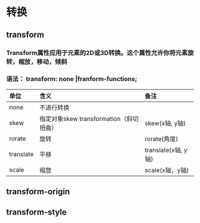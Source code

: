 # 转换

## transform
### Transform属性应用于元素的2D或3D转换。这个属性允许你将元素旋转，缩放，移动，倾斜
### 语法： transform: none |franform-functions;
|单位|含义|备注
|:---------|:---------|:---------
|none|不进行转换|
|skew|指定对象skew transformation（斜切扭曲）|skew(x轴, y轴)
|rorate|旋转|rorate(角度)
|translate|平移|translate(x轴, y轴)
|scale|缩放|scale(x轴，y轴)

## transform-origin





## transform-style





